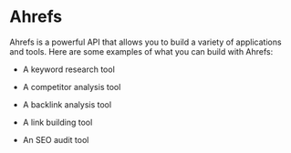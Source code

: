 # Ahrefs

Ahrefs is a powerful API that allows you to build a variety of applications and tools. Here are some examples of what you can build with Ahrefs:

- A keyword research tool

- A competitor analysis tool

- A backlink analysis tool

- A link building tool

- An SEO audit tool
